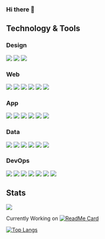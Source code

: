### Hi there 👋


## Technology & Tools

### Design
![](https://img.shields.io/badge/Adobe-Photoshop-informational?&logo=adobe-photoshop&color=151515&logoColor=79ff97)
![](https://img.shields.io/badge/Adobe-Lightroom-informational?&logo=adobe-lightroom-cc&color=151515&logoColor=79ff97)
![](https://img.shields.io/badge/Adobe-Illustrator-informational?&logo=adobe-illustrator&color=151515&logoColor=79ff97)

### Web
![](https://img.shields.io/badge/Web-HTML-informational?&logo=html5&color=151515&logoColor=79ff97)
![](https://img.shields.io/badge/Web-CSS-informational?&logo=css3&color=151515&logoColor=79ff97)
![](https://img.shields.io/badge/Web-React.js-informational?&logo=react&color=151515&logoColor=79ff97)
![](https://img.shields.io/badge/Web-Angular.js-informational?&logo=angular&color=151515&logoColor=79ff97)
![](https://img.shields.io/badge/Web-Node.js-informational?&logo=node.js&color=151515&logoColor=79ff97)
![](https://img.shields.io/badge/Web-Meteor.js-informational?&logo=meteor&color=151515&logoColor=79ff97)

### App
![](https://img.shields.io/badge/App-Java-informational?&logo=java&color=151515&logoColor=79ff97)
![](https://img.shields.io/badge/App-Scala-informational?&logo=scala&color=151515&logoColor=79ff97)
![](https://img.shields.io/badge/App-Groovy-informational?&logo=groovy&color=151515&logoColor=79ff97)
![](https://img.shields.io/badge/App-PHP-informational?&logo=php&color=151515&logoColor=79ff97)
![](https://img.shields.io/badge/App-Python-informational?&logo=python&color=151515&logoColor=79ff97)
![](https://img.shields.io/badge/App-Ruby-informational?&logo=ruby&color=151515&logoColor=79ff97)

### Data
![](https://img.shields.io/badge/Data-MySQL-informational?&logo=mysql&color=151515&logoColor=79ff97)
![](https://img.shields.io/badge/Data-PostgreSQL-informational?&logo=postgresql&color=151515&logoColor=79ff97)
![](https://img.shields.io/badge/Data-Redis-informational?&logo=redis&color=151515&logoColor=79ff97)
![](https://img.shields.io/badge/Data-MongoDB-informational?&logo=mongodb&color=151515&logoColor=79ff97)
![](https://img.shields.io/badge/Data-ElasticSearch-informational?&logo=elastic&color=151515&logoColor=79ff97)
![](https://img.shields.io/badge/Data-Neo4j-informational?&logo=neo4j&color=151515&logoColor=79ff97)

### DevOps

![](https://img.shields.io/badge/DevOps-AWS-informational?&logo=amazon-aws&color=151515&logoColor=79ff97)
![](https://img.shields.io/badge/DevOps-Docker-informational?&logo=docker&color=151515&logoColor=79ff97)
![](https://img.shields.io/badge/DevOps-Jenkins-informational?&logo=jenkins&color=151515&logoColor=79ff97)
![](https://img.shields.io/badge/DevOps-Ansible-informational?&logo=ansible&color=151515&logoColor=79ff97)
![](https://img.shields.io/badge/DevOps-New_Relic-informational?&logo=new-relic&color=151515&logoColor=79ff97)
![](https://img.shields.io/badge/DevOps-Datadog-informational?&logo=datadog&color=151515&logoColor=79ff97)
![](https://img.shields.io/badge/DevOps-Elastic_Stack-informational?&logo=elastic-stack&color=151515&logoColor=79ff97)


## Stats
<img align="center" src="https://github-readme-stats.vercel.app/api?username=aakhtar3&theme=dark&show_icons=true&cache_seconds=86400"/>


Currently Working on
[![ReadMe Card](https://github-readme-stats.vercel.app/api/pin/?username=disneystreaming&repo=automated-cloud-advisor&theme=dark&cache_seconds=86400)](https://github.com/disneystreaming/automated-cloud-advisor)

[![Top Langs](https://github-readme-stats.vercel.app/api/top-langs/?username=anuraghazra&layout=compact&theme=dark&cache_seconds=86400)](https://github.com/anuraghazra/github-readme-stats)

